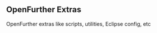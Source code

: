 OpenFurther Extras
----------------------

OpenFurther extras like scripts, utilities, Eclipse config, etc
